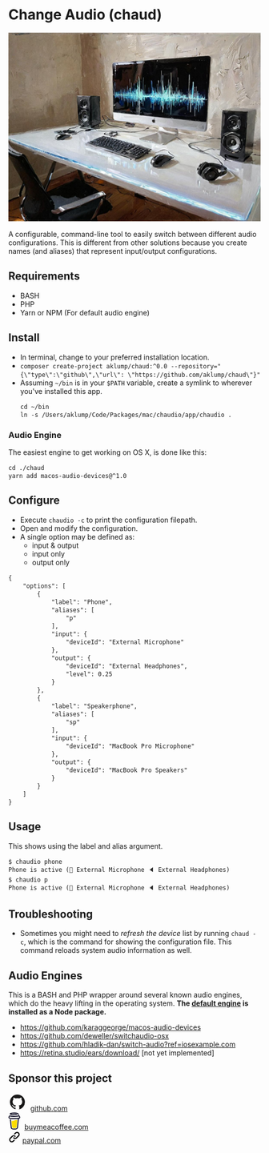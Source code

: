 # Change Audio (chaud)

![chaud](images/chaud.jpg)

A configurable, command-line tool to easily switch between different audio configurations. This is different from other solutions because you create names (and aliases) that represent input/output configurations.

## Requirements

* BASH
* PHP
* Yarn or NPM (For default audio engine)

## Install

* In terminal, change to your preferred installation location.
* `composer create-project aklump/chaud:^0.0 --repository="{\"type\":\"github\",\"url\": \"https://github.com/aklump/chaud\"}"`
* Assuming `~/bin` is in your `$PATH` variable, create a symlink to wherever you've installed this app.
  ```shell
  cd ~/bin
  ln -s /Users/aklump/Code/Packages/mac/chaudio/app/chaudio .
  ```

### Audio Engine

The easiest engine to get working on OS X, is done like this:

```shell
cd ./chaud
yarn add macos-audio-devices@^1.0
```

## Configure

* Execute `chaudio -c` to print the configuration filepath.
* Open and modify the configuration.
* A single option may be defined as:
    * input & output
    * input only
    * output only

```
{
    "options": [
        {
            "label": "Phone",
            "aliases": [
                "p"
            ],
            "input": {
                "deviceId": "External Microphone"
            },
            "output": {
                "deviceId": "External Headphones",
                "level": 0.25
            }
        },
        {
            "label": "Speakerphone",
            "aliases": [
                "sp"
            ],
            "input": {
                "deviceId": "MacBook Pro Microphone"
            },
            "output": {
                "deviceId": "MacBook Pro Speakers"
            }
        }
    ]
}
```

## Usage

This shows using the label and alias argument.

```
$ chaudio phone
Phone is active (🎤 External Microphone 🔈 External Headphones)
$ chaudio p
Phone is active (🎤 External Microphone 🔈 External Headphones)
```

## Troubleshooting

* Sometimes you might need to *refresh the device* list by running `chaud -c`, which is the command for showing the configuration file. This command reloads system audio information as well.


## Audio Engines

This is a BASH and PHP wrapper around several known audio engines, which do the heavy lifting in the operating system.  **The [default engine](https://github.com/karaggeorge/macos-audio-devices) is installed as a Node package.**

* https://github.com/karaggeorge/macos-audio-devices
* https://github.com/deweller/switchaudio-osx
* https://github.com/hladik-dan/switch-audio?ref=iosexample.com
* https://retina.studio/ears/download/ [not yet implemented]

## Sponsor this project


  <div><svg width="36" height="36" viewBox="0 0 48 48" fill="none" xmlns="http://www.w3.org/2000/svg"><circle cx="24" cy="24" r="20" fill="#181717"/><path d="M6.813 34.235a20.056 20.056 0 0 0 10.864 8.743c1 .183 1.366-.434 1.366-.965 0-.22-.004-.607-.01-1.126-.005-.602-.012-1.38-.018-2.275-5.563 1.209-6.736-2.681-6.736-2.681-.91-2.31-2.221-2.925-2.221-2.925-1.816-1.24.137-1.216.137-1.216 2.008.142 3.063 2.061 3.063 2.061 1.784 3.056 4.682 2.173 5.821 1.663.182-1.293.698-2.175 1.27-2.675-4.441-.504-9.11-2.22-9.11-9.884 0-2.183.78-3.969 2.059-5.367-.207-.506-.893-2.54.195-5.293 0 0 1.68-.538 5.5 2.05A19.154 19.154 0 0 1 24 13.672c1.698.008 3.41.23 5.007.673 3.819-2.588 5.495-2.05 5.495-2.05 1.091 2.754.405 4.787.198 5.293 1.282 1.398 2.057 3.183 2.057 5.366 0 7.684-4.677 9.375-9.132 9.87.718.617 1.358 1.837 1.358 3.704 0 1.787-.011 3.344-.019 4.376-.003.51-.006.892-.006 1.11 0 .535.36 1.157 1.375.962a20.043 20.043 0 0 0 9.207-6.386C35.873 41.11 30.274 44 24 44c-7.306 0-13.696-3.917-17.187-9.765z" fill="#fff"/></svg>
&nbsp;<a href="https://github.com/sponsors/aklump">github.com</a></div>

  <div><svg width="24" height="34" viewBox="0 0 27 39" fill="none" xmlns="http://www.w3.org/2000/svg"><path d="M14.32 17.912c-1.392.596-2.972 1.272-5.02 1.272a9.507 9.507 0 0 1-2.534-.35l1.416 14.543a2.43 2.43 0 0 0 2.422 2.23s2.008.104 2.678.104c.722 0 2.884-.104 2.884-.104a2.43 2.43 0 0 0 2.422-2.23l1.517-16.07c-.678-.231-1.363-.385-2.134-.385-1.334 0-2.409.459-3.65.99z" fill="#FD0"/><path d="M26.658 10.36l-.213-1.075c-.191-.965-.626-1.877-1.617-2.226-.317-.112-.677-.16-.921-.39-.244-.232-.316-.59-.372-.923-.104-.611-.202-1.222-.31-1.832-.091-.524-.164-1.113-.405-1.594-.313-.645-.962-1.023-1.608-1.273a9.27 9.27 0 0 0-1.01-.312c-1.614-.426-3.31-.582-4.97-.672a41.712 41.712 0 0 0-5.975.1C7.777.296 6.22.46 4.815.97c-.514.188-1.043.412-1.434.81-.48.487-.636 1.24-.286 1.849.25.432.67.737 1.117.939a9.05 9.05 0 0 0 1.814.59c1.737.384 3.535.535 5.31.599 1.966.079 3.936.015 5.893-.193a33.78 33.78 0 0 0 1.449-.191c.568-.087.932-.83.765-1.347-.2-.619-.739-.859-1.347-.765l-.269.04-.064.01c-.207.025-.413.05-.619.072-.426.046-.853.084-1.28.113a43.05 43.05 0 0 1-5.71.01 35.996 35.996 0 0 1-1.87-.173L8.1 3.311l-.04-.006-.192-.028a20.16 20.16 0 0 1-1.17-.208.176.176 0 0 1 0-.343h.008a18.975 18.975 0 0 1 1.353-.238h.003c.212-.014.425-.052.636-.077a40.497 40.497 0 0 1 5.533-.195 36.537 36.537 0 0 1 3.258.233c.073.01.147.02.22.028l.149.022c.431.064.86.142 1.288.234.633.138 1.446.182 1.728.876.09.22.13.465.18.696l.063.294a.383.383 0 0 1 .13 2.56h-.004l-.091.013-.09.012a55.401 55.401 0 0 1-2.554.271 59.293 59.293 0 0 1-5.107.206 59.883 59.883 0 0 1-7.588-.49c.191.024-.138-.02-.205-.029a43.803 43.803 0 0 1-.47-.068c-.525-.079-1.047-.176-1.57-.26-.634-.105-1.24-.053-1.813.26-.47.257-.852.652-1.092 1.132-.247.51-.32 1.067-.431 1.616-.11.55-.283 1.14-.218 1.704.14 1.217.991 2.205 2.215 2.427a64.094 64.094 0 0 0 18.32.607.78.78 0 0 1 .863.857l-.116 1.125-.7 6.822c-.243 2.388-.488 4.776-.735 7.163l-.208 2.017c-.067.661-.077 1.344-.202 1.998-.198 1.028-.895 1.66-1.91 1.891-.931.212-1.882.323-2.837.332-1.058.005-2.115-.042-3.173-.036-1.13.006-2.513-.098-3.385-.938-.766-.739-.872-1.895-.977-2.895-.139-1.323-.277-2.647-.413-3.97l-.767-7.358-.496-4.76-.024-.236c-.06-.568-.462-1.124-1.095-1.096-.543.024-1.16.485-1.096 1.095l.368 3.53.76 7.301.649 6.223c.041.397.08.795.124 1.193.239 2.171 1.897 3.342 3.95 3.671 1.2.193 2.429.233 3.646.253 1.56.025 3.136.085 4.671-.198 2.274-.417 3.98-1.936 4.224-4.291l.209-2.041.692-6.75.755-7.354.345-3.37a.782.782 0 0 1 .63-.688c.65-.127 1.272-.343 1.735-.838.736-.788.883-1.815.622-2.851zm-24.463.728c.01-.005-.008.08-.016.12-.001-.06.002-.113.016-.12zm.063.488c.006-.004.021.017.037.042-.024-.023-.04-.04-.037-.042zm.062.082c.023.038.035.062 0 0zm.125.101h.003c0 .004.006.007.008.011a.078.078 0 0 0-.011-.01zm21.826-.151c-.234.222-.586.325-.934.377-3.9.579-7.858.872-11.802.742-2.822-.096-5.615-.41-8.409-.804-.274-.039-.57-.089-.759-.29-.354-.381-.18-1.148-.088-1.608.085-.421.246-.983.748-1.043.782-.092 1.69.238 2.464.356a46.65 46.65 0 0 0 2.806.341c4.006.365 8.08.309 12.068-.225a50.281 50.281 0 0 0 2.173-.341c.643-.115 1.356-.332 1.744.334.267.454.302 1.061.261 1.574a.878.878 0 0 1-.273.587h.001z" fill="#0D0C22"/></svg>
&nbsp;<a href="https://buymeacoffee.com/aklump">buymeacoffee.com</a></div>

  <div><svg class="octicon octicon-link color-fg-muted" viewBox="0 0 16 16" width="24" height="24"><path d="M7.775 3.275l1.25-1.25a3.5 3.5 0 1 1 4.95 4.95l-2.5 2.5a3.5 3.5 0 0 1-4.95 0 .751.751 0 0 1 .018-1.042.751.751 0 0 1 1.042-.018 1.998 1.998 0 0 0 2.83 0l2.5-2.5a2.002 2.002 0 0 0-2.83-2.83l-1.25 1.25a.751.751 0 0 1-1.042-.018.751.751 0 0 1-.018-1.042zm-4.69 9.64a1.998 1.998 0 0 0 2.83 0l1.25-1.25a.751.751 0 0 1 1.042.018.751.751 0 0 1 .018 1.042l-1.25 1.25a3.5 3.5 0 1 1-4.95-4.95l2.5-2.5a3.5 3.5 0 0 1 4.95 0 .751.751 0 0 1-.018 1.042.751.751 0 0 1-1.042.018 1.998 1.998 0 0 0-2.83 0l-2.5 2.5a1.998 1.998 0 0 0 0 2.83z"/></svg>&nbsp;<a href="https://www.paypal.com/cgi-bin/webscr?cmd=_s-xclick&hosted_button_id=4E5KZHDQCEUV8&item_name=Open%20Source%20Sponsorship">paypal.com</a></div>
